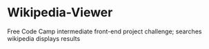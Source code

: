 # Wikipedia-Viewer
Free Code Camp intermediate front-end project challenge; searches wikipedia displays results
